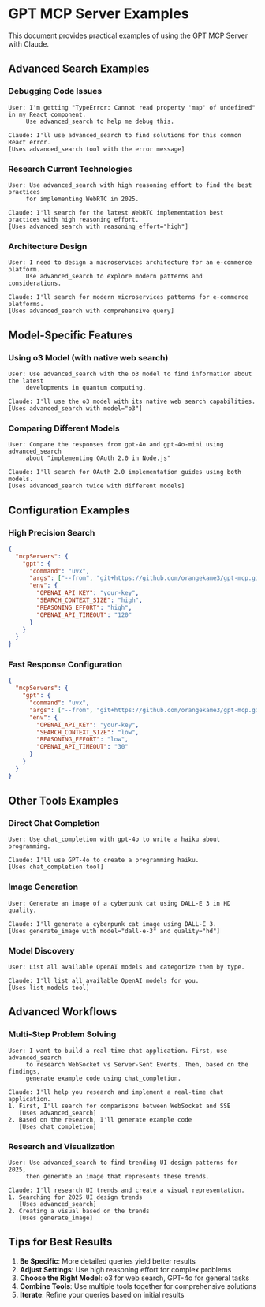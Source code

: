 # GPT MCP Server Examples

This document provides practical examples of using the GPT MCP Server with Claude.

## Advanced Search Examples

### Debugging Code Issues

```
User: I'm getting "TypeError: Cannot read property 'map' of undefined" in my React component. 
     Use advanced_search to help me debug this.

Claude: I'll use advanced_search to find solutions for this common React error.
[Uses advanced_search tool with the error message]
```

### Research Current Technologies

```
User: Use advanced_search with high reasoning effort to find the best practices 
     for implementing WebRTC in 2025.

Claude: I'll search for the latest WebRTC implementation best practices with high reasoning effort.
[Uses advanced_search with reasoning_effort="high"]
```

### Architecture Design

```
User: I need to design a microservices architecture for an e-commerce platform. 
     Use advanced_search to explore modern patterns and considerations.

Claude: I'll search for modern microservices patterns for e-commerce platforms.
[Uses advanced_search with comprehensive query]
```

## Model-Specific Features

### Using o3 Model (with native web search)

```
User: Use advanced_search with the o3 model to find information about the latest 
     developments in quantum computing.

Claude: I'll use the o3 model with its native web search capabilities.
[Uses advanced_search with model="o3"]
```

### Comparing Different Models

```
User: Compare the responses from gpt-4o and gpt-4o-mini using advanced_search 
     about "implementing OAuth 2.0 in Node.js"

Claude: I'll search for OAuth 2.0 implementation guides using both models.
[Uses advanced_search twice with different models]
```

## Configuration Examples

### High Precision Search

```json
{
  "mcpServers": {
    "gpt": {
      "command": "uvx",
      "args": ["--from", "git+https://github.com/orangekame3/gpt-mcp.git", "gpt-mcp"],
      "env": {
        "OPENAI_API_KEY": "your-key",
        "SEARCH_CONTEXT_SIZE": "high",
        "REASONING_EFFORT": "high",
        "OPENAI_API_TIMEOUT": "120"
      }
    }
  }
}
```

### Fast Response Configuration

```json
{
  "mcpServers": {
    "gpt": {
      "command": "uvx",
      "args": ["--from", "git+https://github.com/orangekame3/gpt-mcp.git", "gpt-mcp"],
      "env": {
        "OPENAI_API_KEY": "your-key",
        "SEARCH_CONTEXT_SIZE": "low",
        "REASONING_EFFORT": "low",
        "OPENAI_API_TIMEOUT": "30"
      }
    }
  }
}
```

## Other Tools Examples

### Direct Chat Completion

```
User: Use chat_completion with gpt-4o to write a haiku about programming.

Claude: I'll use GPT-4o to create a programming haiku.
[Uses chat_completion tool]
```

### Image Generation

```
User: Generate an image of a cyberpunk cat using DALL-E 3 in HD quality.

Claude: I'll generate a cyberpunk cat image using DALL-E 3.
[Uses generate_image with model="dall-e-3" and quality="hd"]
```

### Model Discovery

```
User: List all available OpenAI models and categorize them by type.

Claude: I'll list all available OpenAI models for you.
[Uses list_models tool]
```

## Advanced Workflows

### Multi-Step Problem Solving

```
User: I want to build a real-time chat application. First, use advanced_search 
     to research WebSocket vs Server-Sent Events. Then, based on the findings, 
     generate example code using chat_completion.

Claude: I'll help you research and implement a real-time chat application.
1. First, I'll search for comparisons between WebSocket and SSE
   [Uses advanced_search]
2. Based on the research, I'll generate example code
   [Uses chat_completion]
```

### Research and Visualization

```
User: Use advanced_search to find trending UI design patterns for 2025, 
     then generate an image that represents these trends.

Claude: I'll research UI trends and create a visual representation.
1. Searching for 2025 UI design trends
   [Uses advanced_search]
2. Creating a visual based on the trends
   [Uses generate_image]
```

## Tips for Best Results

1. **Be Specific**: More detailed queries yield better results
2. **Adjust Settings**: Use high reasoning effort for complex problems
3. **Choose the Right Model**: o3 for web search, GPT-4o for general tasks
4. **Combine Tools**: Use multiple tools together for comprehensive solutions
5. **Iterate**: Refine your queries based on initial results
